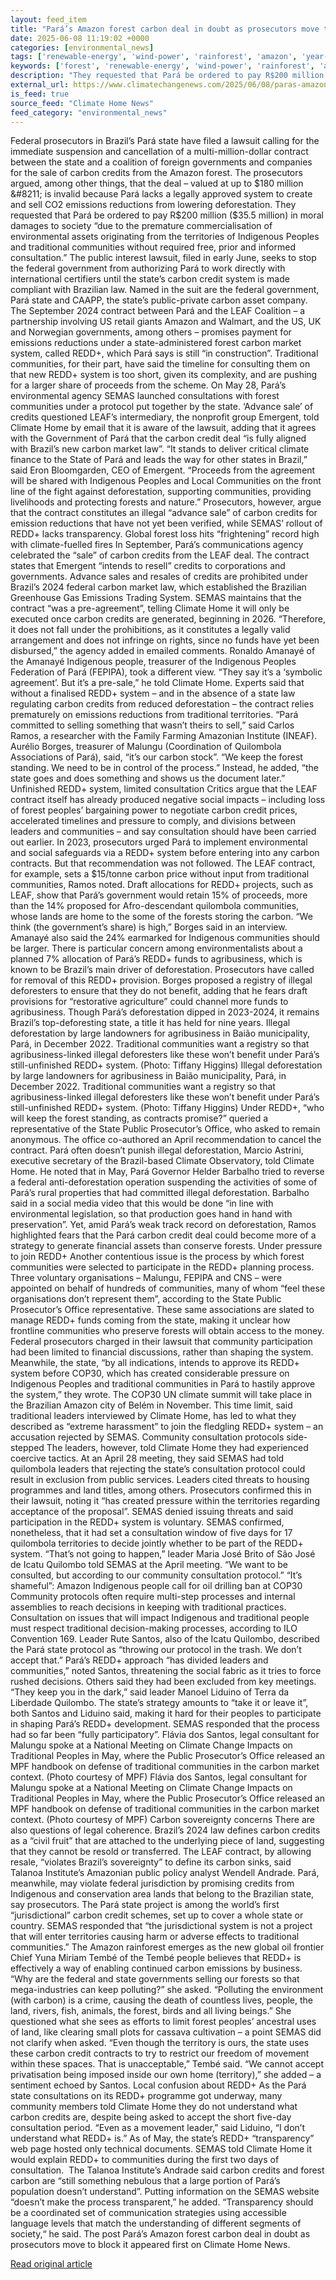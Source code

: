 ```yaml
---
layout: feed_item
title: "Pará’s Amazon forest carbon deal in doubt as prosecutors move to block it"
date: 2025-06-08 11:19:02 +0000
categories: [environmental_news]
tags: ['renewable-energy', 'wind-power', 'rainforest', 'amazon', 'year-2024', 'food-security', 'agriculture', 'urgent']
keywords: ['forest', 'renewable-energy', 'wind-power', 'rainforest', 'amazon', 'year-2024', 'carbon']
description: "They requested that Pará be ordered to pay R$200 million ($35"
external_url: https://www.climatechangenews.com/2025/06/08/paras-amazon-forest-carbon-deal-in-doubt-as-prosecutors-move-to-block-it/
is_feed: true
source_feed: "Climate Home News"
feed_category: "environmental_news"
---
```


Federal prosecutors in Brazil’s Pará state have filed a lawsuit calling for the immediate suspension and cancellation of a multi-million-dollar contract between the state and a coalition of foreign governments and companies for the sale of carbon credits from the Amazon forest. The prosecutors argued, among other things, that the deal &#8211; valued at up to $180 million &#8211; is invalid because Pará lacks a legally approved system to create and sell CO2 emissions reductions from lowering deforestation. They requested that Pará be ordered to pay R$200 million ($35.5 million) in moral damages to society “due to the premature commercialisation of environmental assets originating from the territories of Indigenous Peoples and traditional communities without required free, prior and informed consultation.” The public interest lawsuit, filed in early June, seeks to stop the federal government from authorizing Pará to work directly with international certifiers until the state’s carbon credit system is made compliant with Brazilian law. Named in the suit are the federal government, Pará state and CAAPP, the state’s public-private carbon asset company. The September 2024 contract between Pará and the LEAF Coalition &#8211; a partnership involving US retail giants Amazon and Walmart, and the US, UK and Norwegian governments, among others &#8211; promises payment for emissions reductions under a state-administered forest carbon market system, called REDD+, which Pará says is still “in construction”. Traditional communities, for their part, have said the timeline for consulting them on that new REDD+ system is too short, given its complexity, and are pushing for a larger share of proceeds from the scheme. On May 28, Pará’s environmental agency SEMAS launched consultations with forest communities under a protocol put together by the state. &#8216;Advance sale&#8217; of credits questioned LEAF’s intermediary, the nonprofit group Emergent, told Climate Home by email that it is aware of the lawsuit, adding that it agrees with the Government of Pará that the carbon credit deal &#8220;is fully aligned with Brazil’s new carbon market law&#8221;. &#8220;It stands to deliver critical climate finance to the State of Pará and leads the way for other states in Brazil,&#8221; said Eron Bloomgarden, CEO of Emergent. &#8220;Proceeds from the agreement will be shared with Indigenous Peoples and Local Communities on the front line of the fight against deforestation, supporting communities, providing livelihoods and protecting forests and nature.&#8221; Prosecutors, however, argue that the contract constitutes an illegal “advance sale” of carbon credits for emission reductions that have not yet been verified, while SEMAS’ rollout of REDD+ lacks transparency. Global forest loss hits “frightening” record high with climate-fuelled fires In September, Pará’s communications agency celebrated the “sale” of carbon credits from the LEAF deal. The contract states that Emergent “intends to resell”&nbsp;credits to corporations and governments. Advance sales and resales of credits are prohibited under Brazil’s 2024 federal carbon market law, which established the Brazilian Greenhouse Gas Emissions Trading System. SEMAS maintains that the contract “was a pre-agreement”, telling Climate Home it will only be executed once carbon credits are generated, beginning in 2026. “Therefore, it does not fall under the prohibitions, as it constitutes a legally valid arrangement and does not infringe on rights, since no funds have yet been disbursed,” the agency added in emailed comments. Ronaldo Amanayé of the Amanayé Indigenous people, treasurer of the Indigenous Peoples Federation of Pará (FEPIPA), took a different view. “They say it’s a ‘symbolic agreement’. But it’s a pre-sale,” he told Climate Home. Experts said that without a finalised REDD+ system &#8211; and in the absence of a state law regulating carbon credits from reduced deforestation &#8211; the contract relies prematurely on emissions reductions from traditional territories. “Pará committed to selling something that wasn&#8217;t theirs to sell,” said Carlos Ramos, a researcher with the Family Farming Amazonian Institute (INEAF). Aurélio Borges, treasurer of Malungu (Coordination of Quilombola Associations of Pará), said, “it’s our carbon stock”. “We keep the forest standing. We need to be in control of the process.” Instead, he added, “the state goes and does something and shows us the document later.” Unfinished REDD+ system, limited consultation Critics argue that the LEAF contract itself has already produced negative social impacts &#8211; including loss of forest peoples’ bargaining power to negotiate carbon credit prices, accelerated timelines and pressure to comply, and divisions between leaders and communities &#8211; and say consultation should have been carried out earlier. In 2023, prosecutors urged Pará to implement environmental and social safeguards via a REDD+ system before entering into any carbon contracts. But that recommendation was not followed. The LEAF contract, for example, sets a $15/tonne carbon price without input from traditional communities, Ramos noted. Draft allocations for REDD+ projects, such as LEAF,&nbsp;show that Pará’s government would retain 15% of proceeds, more than the 14% proposed for Afro-descendant quilombola communities, whose lands are home to the some of the forests storing the carbon. “We think (the government’s share) is high,” Borges said in an interview. Amanayé also said the 24% earmarked for Indigenous communities should be larger. There is particular concern among environmentalists about a planned 7% allocation of Pará’s REDD+ funds to agribusiness, which is known to be Brazil’s main driver of deforestation. Prosecutors have called for removal of this REDD+ provision. Borges proposed a registry of illegal deforesters to ensure that they do not benefit, adding that he fears draft provisions for “restorative agriculture” could channel more funds to agribusiness. Though Pará’s deforestation dipped in 2023-2024, it remains Brazil’s top-deforesting state, a title it has held for nine years. Illegal deforestation by large landowners for agribusiness in Baião municipality, Pará, in December 2022. Traditional communities want a registry so that agribusiness-linked illegal deforesters like these won’t benefit under Pará’s still-unfinished REDD+ system. (Photo: Tiffany Higgins) Illegal deforestation by large landowners for agribusiness in Baião municipality, Pará, in December 2022. Traditional communities want a registry so that agribusiness-linked illegal deforesters like these won’t benefit under Pará’s still-unfinished REDD+ system. (Photo: Tiffany Higgins) Under REDD+, “who will keep the forest standing, as contracts promise?” queried a representative of the State Public Prosecutor’s Office, who asked to remain anonymous. The office co-authored an April recommendation to cancel the contract. Pará often doesn’t punish illegal deforestation, Marcio Astrini, executive secretary of the Brazil-based Climate Observatory, told Climate Home. He noted that in May, Pará Governor Helder Barbalho tried to reverse a federal anti-deforestation operation suspending the activities of some of Pará’s rural properties that had committed illegal deforestation. Barbalho said in a social media video that this would be done “in line with environmental legislation, so that production goes hand in hand with preservation”. Yet, amid Pará’s weak track record on deforestation, Ramos highlighted fears that the Pará carbon credit deal could become more of a strategy to generate financial assets than conserve forests. Under pressure to join REDD+ Another contentious issue is the process by which forest communities were selected to participate in the REDD+ planning process. Three voluntary organisations &#8211; Malungu, FEPIPA and CNS &#8211; were appointed on behalf of hundreds of communities, many of whom “feel these organisations don’t represent them”, according to the State Public Prosecutor’s Office representative. These same associations are slated to manage REDD+ funds coming from the state, making it unclear&nbsp;how frontline communities who preserve forests will obtain access to the money. Federal prosecutors charged in their lawsuit that community participation had been limited to financial discussions, rather than shaping the system. Meanwhile, the state, “by all indications, intends to approve its REDD+ system before COP30, which has created considerable pressure on Indigenous Peoples and traditional communities in Pará to hastily approve the system,” they wrote. The COP30 UN climate summit will take place in the Brazilian Amazon city of Belém in November. This time limit, said traditional leaders interviewed by Climate Home, has led to what they described as “extreme harassment” to join the fledgling REDD+ system – an accusation rejected by SEMAS. Community consultation protocols side-stepped The leaders, however, told Climate Home they had experienced coercive tactics. At an April 28 meeting, they said SEMAS had told quilombola leaders that rejecting the state’s consultation protocol could result in exclusion from public services. Leaders cited threats to housing programmes and land titles, among others. Prosecutors confirmed this in their lawsuit, noting it &#8220;has created pressure within the territories regarding acceptance of the proposal”. SEMAS denied issuing threats and said participation in the REDD+ system is voluntary. SEMAS confirmed, nonetheless, that it had set a consultation window of five days for 17 quilombola territories to decide jointly whether to be part of the REDD+ system. “That’s not going to happen,” leader Maria José Brito of São José de Icatu Quilombo told SEMAS at the April meeting. “We want to be consulted, but according to our community consultation protocol.” “It’s shameful”: Amazon Indigenous people call for oil drilling ban at COP30 Community protocols often require multi-step processes and internal assemblies to reach decisions in keeping with traditional practices. Consultation on issues that will impact Indigenous and traditional people must respect traditional decision-making processes, according to ILO Convention 169. Leader Rute Santos, also of the Icatu Quilombo, described the Pará state protocol as “throwing our protocol in the trash. We don’t accept that.” Pará’s REDD+ approach “has divided leaders and communities,” noted Santos, threatening the social fabric as it tries to force rushed decisions. Others said they had been excluded from key meetings. “They keep you in the dark,” said leader Manoel Liduino of Terra da Liberdade Quilombo. The state’s strategy amounts to “take it or leave it”, both Santos and Liduino said, making it hard for their peoples to participate in shaping Pará’s REDD+ development. SEMAS responded that the process had so far been “fully participatory”. Flávia dos Santos, legal consultant for Malungu spoke at a National Meeting on Climate Change Impacts on Traditional Peoples in May, where the Public Prosecutor’s Office released an MPF handbook on defense of traditional communities in the carbon market context. (Photo courtesy of MPF) Flávia dos Santos, legal consultant for Malungu spoke at a National Meeting on Climate Change Impacts on Traditional Peoples in May, where the Public Prosecutor’s Office released an MPF handbook on defense of traditional communities in the carbon market context. (Photo courtesy of MPF) Carbon sovereignty concerns There are also questions of legal coherence. Brazil’s 2024 law defines carbon credits as a “civil fruit&#8221; that are attached to the underlying piece of land, suggesting that they cannot be resold or transferred. The LEAF contract, by allowing resale, “violates Brazil’s sovereignty” to define its carbon sinks, said Talanoa Institute’s Amazonian public policy analyst Wendell Andrade. Pará, meanwhile, may violate federal jurisdiction by promising credits from Indigenous and conservation area lands that belong to the Brazilian state, say prosecutors. The Pará state project is among the world&#8217;s first &#8220;jurisdictional&#8221; carbon credit schemes, set up to cover a whole state or country. SEMAS responded that “the jurisdictional system is not a project that will enter territories causing harm or adverse effects to traditional communities.” The Amazon rainforest emerges as the new global oil frontier Chief Yuna Miriam Tembé of the Tembé people believes that REDD+ is effectively a way of enabling continued carbon emissions by business. “Why are the federal and state governments selling our forests so that mega-industries can keep polluting?” she asked. “Polluting the environment (with carbon) is a crime, causing the death of countless lives, people, the land, rivers, fish, animals, the forest, birds and all living beings.” She questioned what she sees as efforts to limit forest peoples’ ancestral uses of land, like clearing small plots for cassava cultivation – a point SEMAS did not clarify when asked. “Even though the territory is ours, the state uses these carbon credit contracts to try to restrict our freedom of movement within these spaces. That is unacceptable,” Tembé said. “We cannot accept privatisation being imposed inside our own home (territory),” she added &#8211; a sentiment echoed by Santos. Local confusion about REDD+ As the Pará state consultations on its REDD+ programme got underway, many community members told Climate Home they do not understand what carbon credits are, despite being asked to accept the short five-day consultation period. “Even as a movement leader,” said Liduino, “I don’t understand what REDD+ is.” As of May, the state’s REDD+ “transparency” web page hosted only technical documents. SEMAS told Climate Home it would explain REDD+ to communities during the first two days of consultation.&nbsp; The Talanoa Institute’s Andrade said carbon credits and forest carbon are “still something nebulous that a large portion of Pará’s population doesn&#8217;t understand”. Putting information on the SEMAS website “doesn’t make the process transparent,” he added. “Transparency should be a coordinated set of communication strategies using accessible language levels that match the understanding of different segments of society,“ he said. The post Pará&#8217;s Amazon forest carbon deal in doubt as prosecutors move to block it appeared first on Climate Home News.

[Read original article](https://www.climatechangenews.com/2025/06/08/paras-amazon-forest-carbon-deal-in-doubt-as-prosecutors-move-to-block-it/)
